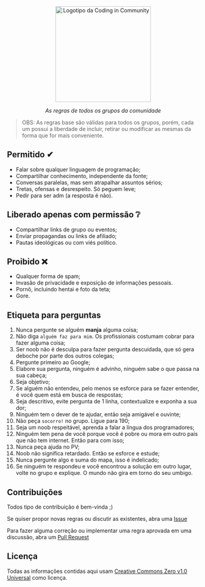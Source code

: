 <div align="center">
    <a href="https://github.com/Coding-in-community">
        <img src="https://user-images.githubusercontent.com/50463866/133183082-28d88ed5-1c65-4922-adbc-e56d0d718f9d.png" alt="Logotipo da Coding in Community" width="250px" />
    </a>
    <br />
    <p><i>As regras de todos os grupos da comunidade</i></p>
</div>

> OBS: As regras base são válidas para todos os grupos, porém, cada um possui a liberdade de incluir, retirar ou modificar as mesmas da forma que for mais conveniente.

## Permitido ✔

- Falar sobre qualquer linguagem de programação;
- Compartilhar conhecimento, independente da fonte;
- Conversas paralelas, mas sem atrapalhar assuntos sérios;
- Tretas, ofensas e desrespeito. Só peguem leve;
- Pedir para ser adm (a resposta é não).

## Liberado apenas com permissão ❔  

- Compartilhar links de grupo ou eventos;
- Enviar propagandas ou links de afiliado;
- Pautas ideológicas ou com viés político.

## Proibido ❌

- Qualquer forma de spam;
- Invasão de privacidade e exposição de informações pessoais.
- Pornô, incluindo hentai e foto da teta;
- Gore.

## Etiqueta para perguntas

1. Nunca pergunte se alguém **manja** alguma coisa;
2. Não diga `alguém faz para mim`. Os profissionais costumam cobrar para fazer alguma coisa;
3. Ser noob não é desculpa para fazer pergunta descuidada, que só gera deboche por parte dos outros colegas;
4. Pergunte primeiro ao Google;
5. Elabore sua pergunta, ninguém é advinho, ninguém sabe o que passa na sua cabeça;
6. Seja objetivo;
7. Se alguém não entendeu, pelo menos se esforce para se fazer entender, é você quem está em busca de respostas;
8. Seja descritivo, evite pergunta de 1 linha, contextualize e exponha a sua dor;
9. Ninguém tem o dever de te ajudar, então seja amigável e ouvinte;
10. Não peça `socorro!` no grupo. Ligue para 190;
11. Seja um noob respeitável, aprenda a falar a língua dos programadores;
12. Ninguém tem pena de você porque você é pobre ou mora em outro país que não tem internet. Então para com isso;
13. Nunca peça ajuda no PV;
14. Noob não significa retardado. Então se esforce e estude;
15. Nunca pergunte algo e suma do mapa, isso é indelicado;
16. Se ninguém te respondeu e você encontrou a solução em outro lugar, volte no grupo e explique. O mundo não gira em torno do seu umbigo.

## Contribuições

Todos tipo de contribuição é bem-vinda ;)

Se quiser propor novas regras ou discutir as existentes, abra uma [Issue](https://github.com/Coding-in-community/rules/issues)

Para fazer alguma correção ou implementar uma regra aprovada em uma discussão, abra um [Pull Request](https://github.com/Coding-in-community/rules/pulls)

## Licença

Todas as informações contidas aqui usam [Creative Commons Zero v1.0 Universal](https://github.com/Coding-in-community/rules/blob/master/LICENSE) como licença.

